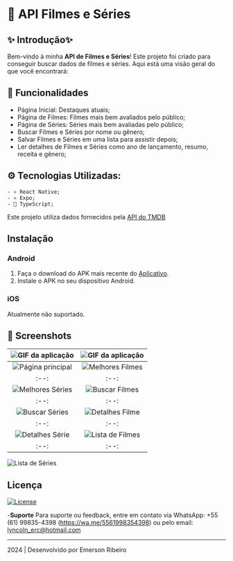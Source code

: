 
# 📱 API Filmes e Séries

## ✨ Introdução✨ 

Bem-vindo à minha **API de Filmes e Séries**! Este projeto foi criado para conseguir buscar dados de filmes e séries. Aqui está uma visão geral do que você encontrará:

## 🚀 Funcionalidades

- Página Inicial: Destaques atuais;
- Página de Filmes: Filmes mais bem avaliados pelo público;
- Página de Séries: Séries mais bem avaliadas pelo público;
- Buscar Filmes e Séries por nome ou gênero;
- Salvar Filmes e Séries em uma lista para assistir depois;
- Ler detalhes de Filmes e Séries como ano de lançamento, resumo, receita e gênero;

## ⚙️ Tecnologias Utilizadas:
    - ⚛️ React Native;
    - ⚛️ Expo;
    - 🚀 TypeScript;

 
Este projeto utiliza dados fornecidos pela [API do TMDB](https://www.themoviedb.org/api-terms-of-use)


 ## Instalação

### Android

1. Faça o download do APK mais recente do [Aplicativo](https://github.com/Emerson2342/dota2/releases/).
2. Instale o APK no seu dispositivo Android.

### iOS

Atualmente não suportado.


  ## 📸 Screenshots

![GIF da aplicação](Images/homeGif.gif) | ![GIF da aplicação](Images/filmesGif.gif)
|:--:|:--:|
![Página principal](Images/home.jpg)|![Melhores Filmes](Images/filmes.jpg)
|:--:|:--:|
![Melhores Séries](Images/series.jpg)| ![Buscar Filmes](Images/buscaFilmes.jpg)
|:--:|:--:|
![Buscar Séries](Images/buscaSerie.jpg) | ![Detalhes Filme](Images/detalhesFilme.jpg)
|:--:|:--:|
![Detalhes Série](Images/detalhesSerie.jpg) | ![Lista de Filmes](Images/listaFilmes.jpg)
|:--:|:--:|
![Lista de Séries](Images/listaSeries.jpg)
  ## Licença
[![License](https://img.shields.io/badge/License-Custom-blue.svg)](LICENSE)

-**Suporte**
    Para suporte ou feedback, entre em contato via WhatsApp: +55 (61) 99835-4398 (https://wa.me/5561998354398) ou pelo email: lyncoln_erc@hotmail.com

---
2024 | Desenvolvido por Emerson Ribeiro


